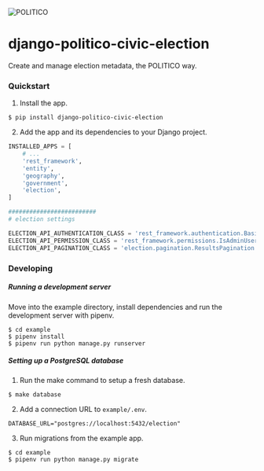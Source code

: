 ![POLITICO](https://rawgithub.com/The-Politico/src/master/images/logo/badge.png)

# django-politico-civic-election

Create and manage election metadata, the POLITICO way.

### Quickstart

1. Install the app.

  ```
  $ pip install django-politico-civic-election
  ```

2. Add the app and its dependencies to your Django project.

  ```python
  INSTALLED_APPS = [
      # ...
      'rest_framework',
      'entity',
      'geography',
      'government',
      'election',
  ]

  #########################
  # election settings

  ELECTION_API_AUTHENTICATION_CLASS = 'rest_framework.authentication.BasicAuthentication' # default
  ELECTION_API_PERMISSION_CLASS = 'rest_framework.permissions.IsAdminUser' # default
  ELECTION_API_PAGINATION_CLASS = 'election.pagination.ResultsPagination' # default
  ```


### Developing

##### Running a development server

Move into the example directory, install dependencies and run the development server with pipenv.

  ```
  $ cd example
  $ pipenv install
  $ pipenv run python manage.py runserver
  ```

##### Setting up a PostgreSQL database

1. Run the make command to setup a fresh database.

  ```
  $ make database
  ```

2. Add a connection URL to `example/.env`.

  ```
  DATABASE_URL="postgres://localhost:5432/election"
  ```

3. Run migrations from the example app.

  ```
  $ cd example
  $ pipenv run python manage.py migrate
  ```
